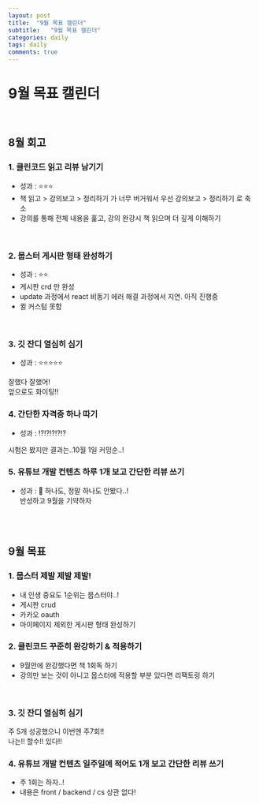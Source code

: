 ```yaml
---
layout: post
title:  "9월 목표 캘린더"
subtitle:   "9월 목표 캘린더"
categories: daily
tags: daily
comments: true
---
```

# 9월 목표 캘린더
<br>

## 8월 회고

### 1. 클린코드 읽고 리뷰 남기기
- 성과 : ⭐️⭐️⭐️
- 책 읽고 > 강의보고 > 정리하기 가 너무 버거워서 우선 강의보고 > 정리하기 로 축소
- 강의를 통해 전체 내용을 훑고, 강의 완강시 책 읽으며 더 깊게 이해하기

<br>

### 2. 뭅스터 게시판 형태 완성하기
- 성과 : ⭐️⭐️
- 게시판 crd 만 완성
- update 과정에서 react 비동기 에러 해결 과정에서 지연. 아직 진행중
- 퀼 커스텀 못함

<br>

### 3. 깃 잔디 열심히 심기

- 성과 : ⭐️⭐️⭐️⭐️⭐️

잘했다 잘했어!<br>
앞으로도 화이팅!!
<br>

### 4. 간단한 자격증 하나 따기
- 성과 : ⁉️⁉️⁉️⁉️⁉️

시험은 봤지만 결과는..10월 1일 커밍순..!
<br>

### 5. 유튜브 개발 컨텐츠 하루 1개 보고 간단한 리뷰 쓰기
- 성과 : 🚫
하나도, 정말 하나도 안봤다..!<br>
반성하고 9월을 기약하자<br>

<br><br>



## 9월 목표

### 1. 뭅스터 제발 제발 제발!
- 내 인생 중요도 1순위는 뭅스터야..!
- 게시판 crud
- 카카오 oauth
- 마이페이지 제외한 게시판 형태 완성하기


### 2. 클린코드 꾸준히 완강하기 & 적용하기
- 9월안에 완강했다면 책 1회독 하기
- 강의만 보는 것이 아니고 뭅스터에 적용할 부분 있다면 리팩토링 하기
<br>


### 3. 깃 잔디 열심히 심기
주 5개 성공했으니 이번엔 주7회!! 
<br>
나는!! 할수!! 있다!!
<br>

### 4. 유튜브 개발 컨텐츠 일주일에 적어도 1개 보고 간단한 리뷰 쓰기
- 주 1회는 하자..!
- 내용은 front / backend / cs 상관 없다!
